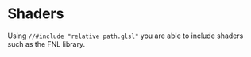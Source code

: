 # Shaders

Using `//#include "relative path.glsl"` you are able to include shaders such as the FNL library.

